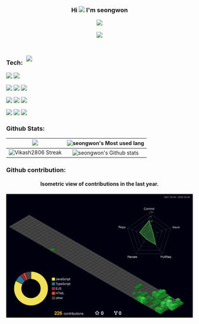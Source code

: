 ### <p align="center">Hi <img src="https://media.giphy.com/media/hvRJCLFzcasrR4ia7z/giphy.gif" width="25px"> I'm seongwon</p>

<p align="center"> 
  <a href="https://github.com/Magiof"><img src="https://typing-text-svg.herokuapp.com?font=&color=%23F7008F&center=true&vCenter=true&lines=Hwang+seong+won+;%F0%9F%9A%80+Junior-Back-End+Developer;"></a>

</p>
 <p align="center">
 <a href="https://l-0-l.tistory.com/"><img src="https://github-readme-tistory-card.vercel.app/api/badge?name=프잘백"></a>
</p>

<br>





<!--  GIf -->

<a href="#"><img width="450" align="right" src="https://c.tenor.com/DBqjevyA2o4AAAAd/bongo-cat-codes.gif"  /></a>

### Tech:


<img src="https://img.shields.io/badge/javascript-%23323330.svg?style=for-the-badge&logo=javascript&logoColor=%23F7DF1E"/>  <img src="https://img.shields.io/badge/TypeScript-007ACC?style=for-the-badge&logo=typescript&logoColor=white"/>


<img src="https://img.shields.io/badge/express-000000?style=for-the-badge&logo=express&logoColor=white"/>  <img src="https://img.shields.io/badge/jest-C21325?style=for-the-badge&logo=jest&logoColor=white"/>  <img src="https://img.shields.io/badge/socketio-010101?style=for-the-badge&logo=socketio&logoColor=white"/>

<img src="https://img.shields.io/badge/github-181717?style=for-the-badge&logo=github&logoColor=white"/>  <img src="https://img.shields.io/badge/docker-2496ED?style=for-the-badge&logo=docker&logoColor=white"/> <img src="https://img.shields.io/badge/travisci-3EAAAF?style=for-the-badge&logo=travisci&logoColor=white"/>

<img src="https://img.shields.io/badge/mongodb-47A248?style=for-the-badge&logo=mongodb&logoColor=white"/>
<img src="https://img.shields.io/badge/mysql-4479A1?style=for-the-badge&logo=mysql&logoColor=white"/> <img src="https://img.shields.io/badge/sequelize-orange?style=for-the-badge&logo=sequelize&logoColor=white"/>




### Github Stats:

<img width="450em" src="https://github-profile-trophy.vercel.app/?username=Magiof&theme=radical&row=2&column=4&margin-w=10&margin-h=15&no-bg=true)](https://github.com/ryo-ma/github-profile-trophy"> |  <img  width="450em" src="https://github-readme-stats.vercel.app/api/top-langs?username=Magiof&show_icons=true&locale=en&layout=compact&theme=radical" alt="seongwon's Most used lang" />
:-------------------------:|:-------------------------:
<img  width="450em"   src="https://github-readme-streak-stats.herokuapp.com/?user=Magiof&theme=radical" alt="Vikash2806 Streak" /> | <img  width="450em" align="center" alt="seongwon's Github stats"  src="https://github-readme-stats.vercel.app/api?username=Magiof&show_icons=true&count_private=true&theme=radical" /> 




### Github contribution:
	  
    
<h4 align="center">Isometric view of contributions in the last year.</h4>
	  
<p align="center">
	<a href="./profile-3d-contrib/profile-night-green.svg">
		<img width="900em" src="./profile-3d-contrib/profile-night-green.svg">
	</a>
</p>
